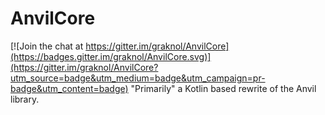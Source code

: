 # AnvilCore

[![Join the chat at https://gitter.im/graknol/AnvilCore](https://badges.gitter.im/graknol/AnvilCore.svg)](https://gitter.im/graknol/AnvilCore?utm_source=badge&utm_medium=badge&utm_campaign=pr-badge&utm_content=badge)
"Primarily" a Kotlin based rewrite of the Anvil library.
